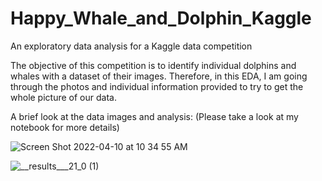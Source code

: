 # Happy_Whale_and_Dolphin_Kaggle
An exploratory data analysis for a Kaggle data competition

The objective of this competition is to identify individual dolphins and whales with a dataset of their images. Therefore, in this EDA, I am going through the photos and individual information provided to try to get the whole picture of our data.

A brief look at the data images and analysis:
(Please take a look at my notebook for more details)

![Screen Shot 2022-04-10 at 10 34 55 AM](https://user-images.githubusercontent.com/33383546/162598758-70defc2a-4307-4e38-bab2-896c6150a376.png)



![__results___21_0 (1)](https://user-images.githubusercontent.com/33383546/162598760-ab4e3f29-f69e-4179-8f12-ca0a7df8a38c.png)
